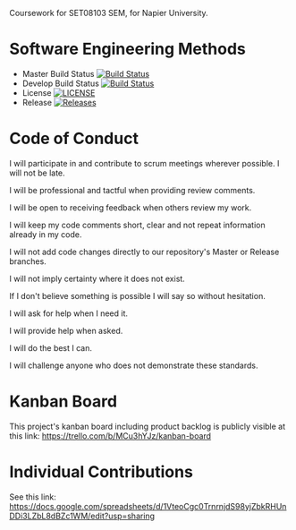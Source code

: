 Coursework for SET08103 SEM, for Napier University.

# Software Engineering Methods

- Master Build Status [![Build Status](https://travis-ci.com/OlavJDigranes/SEMCoursework.svg?branch=master)](https://travis-ci.com/OlavJDigranes/SEMCoursework)
- Develop Build Status [![Build Status](https://travis-ci.com/OlavJDigranes/SEMCoursework.svg?branch=develop)](https://travis-ci.com/OlavJDigranes/SEMCoursework)
- License [![LICENSE](https://img.shields.io/github/license/OlavJDigranes/SEMCoursework.svg?style=flat-square)](https://github.com/OlavJDigranes/SEMCoursework/blob/master/LICENSE)
- Release [![Releases](https://img.shields.io/github/release/OlavJDigranes/SEMCoursework/all.svg?style=flat-square)](https://github.com/OlavJDigranes/SEMCoursework/releases)


# Code of Conduct

I will participate in and contribute to scrum meetings wherever possible. I will not be late.

I will be professional and tactful when providing review comments.

I will be open to receiving feedback when others review my work.

I will keep my code comments short, clear and not repeat information already in my code.

I will not add code changes directly to our repository's Master or Release branches.

I will not imply certainty where it does not exist.

If I don't believe something is possible I will say so without hesitation.

I will ask for help when I need it.

I will provide help when asked.

I will do the best I can.

I will challenge anyone who does not demonstrate these standards.


# Kanban Board

This project's kanban board including product backlog is publicly visible at this link:
https://trello.com/b/MCu3hYJz/kanban-board


# Individual Contributions

See this link:
https://docs.google.com/spreadsheets/d/1VteoCgc0TrnrnjdS98yjZbkRHUnDDi3LZbL8dBZc1WM/edit?usp=sharing
